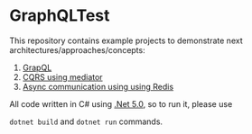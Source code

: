 # GraphQLTest
This repository contains example projects to demonstrate next architectures/approaches/concepts:
1. [GrapQL](https://github.com/graphql-dotnet/examples)
2. [CQRS using mediator](https://github.com/jbogard/MediatR)
3. [Async communication using using Redis](https://redis.io/)

All code written in C# using [.Net 5.0](https://dotnet.microsoft.com/download), so to run it, please use

```dotnet build``` and ```dotnet run``` commands.
